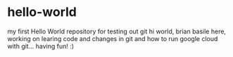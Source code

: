 # hello-world
my first Hello World repository for testing out git
hi world, brian basile here, working on learing code and changes in git and how to run google cloud with git... having fun! :)
